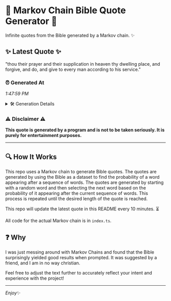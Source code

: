 # 📖 Markov Chain Bible Quote Generator 📖

Infinite quotes from the Bible generated by a Markov chain. ✨

## ✨ Latest Quote ✨
"thou their prayer and their supplication in heaven thy dwelling place, and forgive, and do, and give to every man according to his service."

### ⏰ Generated At
*1:47:59 PM*

<details>
    <summary>🛠️ Generation Details</summary>
    <p>
        <strong>🌱 Seed:</strong> thou<br>
        <strong>🔄 Iterations:</strong> 23<br>
        <strong>📜 Context History:</strong><br>[ thou ]: their<br>[ thou, their ]: prayer<br>[ thou, their, prayer ]: and<br>[ thou, their, prayer, and ]: their<br>[ thou, their, prayer, and, their ]: supplication<br>[ thou, their, prayer, and, their, supplication ]: in<br>[ their, prayer, and, their, supplication, in ]: heaven<br>[ prayer, and, their, supplication, in, heaven ]: thy<br>[ and, their, supplication, in, heaven, thy ]: dwelling<br>[ their, supplication, in, heaven, thy, dwelling ]: place,<br>[ supplication, in, heaven, thy, dwelling, place, ]: and<br>[ in, heaven, thy, dwelling, place,, and ]: forgive,<br>[ heaven, thy, dwelling, place,, and, forgive, ]: and<br>[ thy, dwelling, place,, and, forgive,, and ]: do,<br>[ dwelling, place,, and, forgive,, and, do, ]: and<br>[ place,, and, forgive,, and, do,, and ]: give<br>[ and, forgive,, and, do,, and, give ]: to<br>[ forgive,, and, do,, and, give, to ]: every<br>[ and, do,, and, give, to, every ]: man<br>[ do,, and, give, to, every, man ]: according<br>[ and, give, to, every, man, according ]: to<br>[ give, to, every, man, according, to ]: his<br>[ to, every, man, according, to, his ]: service.<br>
    </p>
</details>

### ⚠️ Disclaimer ⚠️
**This quote is generated by a program and is not to be taken seriously. It is purely for entertainment purposes.**

---

## 🔍 How It Works

This repo uses a Markov chain to generate Bible quotes. The quotes are generated by using the Bible as a dataset to find the probability of a word appearing after a sequence of words. The quotes are generated by starting with a random word and then selecting the next word based on the probability of it appearing after the current sequence of words. This process is repeated until the desired length of the quote is reached.

This repo will update the latest quote in this README every 10 minutes. ⏳

All code for the actual Markov chain is in `index.ts`.

## ❓ Why

I was just messing around with Markov Chains and found that the Bible surprisingly yielded good results when prompted. 
It was suggested by a friend, and I am in no way christian.

Feel free to adjust the text further to accurately reflect your intent and experience with the project!

---

*Enjoy*✨
